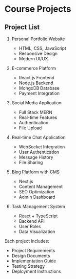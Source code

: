 # Course Projects

## Project List
1. Personal Portfolio Website
   - HTML, CSS, JavaScript
   - Responsive Design
   - Modern UI/UX

2. E-commerce Platform
   - React.js Frontend
   - Node.js Backend
   - MongoDB Database
   - Payment Integration

3. Social Media Application
   - Full Stack MERN
   - Real-time Features
   - Authentication
   - File Upload

4. Real-time Chat Application
   - WebSocket Integration
   - User Authentication
   - Message History
   - File Sharing

5. Blog Platform with CMS
   - Next.js
   - Content Management
   - SEO Optimization
   - Admin Dashboard

6. Task Management System
   - React + TypeScript
   - Backend API
   - User Roles
   - Data Visualization

Each project includes:
- Project Requirements
- Design Documents
- Implementation Guide
- Testing Strategy
- Deployment Instructions
